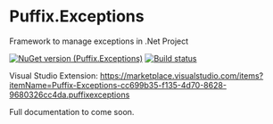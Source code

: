 # Puffix.Exceptions
Framework to manage exceptions in .Net Project


[![NuGet version (Puffix.Exceptions)](https://img.shields.io/nuget/v/Puffix.Exceptions.svg?style=flat-square)](https://www.nuget.org/packages/Puffix.Exceptions/)
[![Build status](https://github.com/EhRom/Puffix.Exceptions/workflows/.NET%20Core/badge.svg)](https://github.com/EhRom/Puffix.Exceptions/actions?query=workflow%3A%22.NET+Core%22)

Visual Studio Extension: https://marketplace.visualstudio.com/items?itemName=Puffix-Exceptions-cc699b35-f135-4d70-8628-9680326cc4da.puffixexceptions

Full documentation to come soon.
